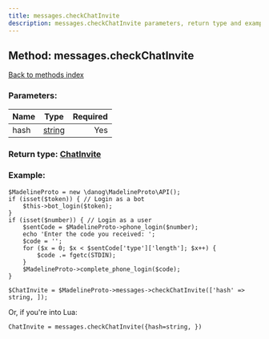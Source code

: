 ```yaml
---
title: messages.checkChatInvite
description: messages.checkChatInvite parameters, return type and example
---
```

## Method: messages.checkChatInvite  
[Back to methods index](index.md)


### Parameters:

| Name     |    Type       | Required |
|----------|:-------------:|---------:|
|hash|[string](../types/string.md) | Yes|


### Return type: [ChatInvite](../types/ChatInvite.md)

### Example:


```
$MadelineProto = new \danog\MadelineProto\API();
if (isset($token)) { // Login as a bot
    $this->bot_login($token);
}
if (isset($number)) { // Login as a user
    $sentCode = $MadelineProto->phone_login($number);
    echo 'Enter the code you received: ';
    $code = '';
    for ($x = 0; $x < $sentCode['type']['length']; $x++) {
        $code .= fgetc(STDIN);
    }
    $MadelineProto->complete_phone_login($code);
}

$ChatInvite = $MadelineProto->messages->checkChatInvite(['hash' => string, ]);
```

Or, if you're into Lua:

```
ChatInvite = messages.checkChatInvite({hash=string, })
```

